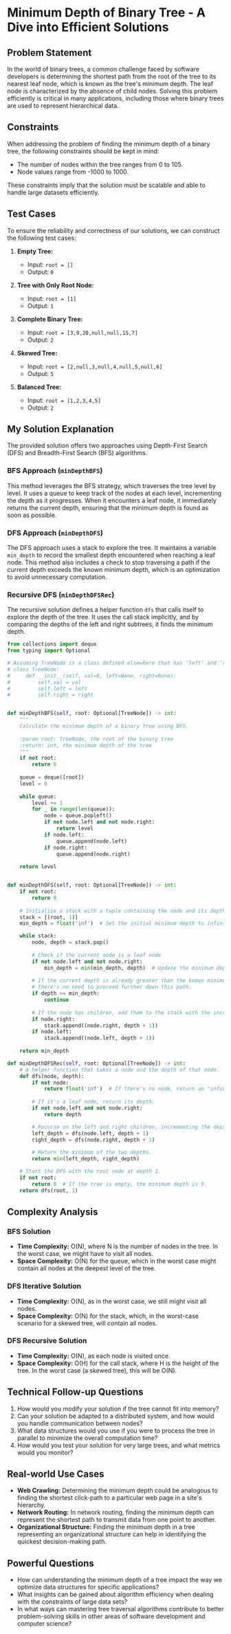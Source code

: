 # Minimum Depth of Binary Tree - A Dive into Efficient Solutions

## Problem Statement

In the world of binary trees, a common challenge faced by software developers is determining the shortest path from the root of the tree to its nearest leaf node, which is known as the tree's minimum depth. The leaf node is characterized by the absence of child nodes. Solving this problem efficiently is critical in many applications, including those where binary trees are used to represent hierarchical data.

## Constraints

When addressing the problem of finding the minimum depth of a binary tree, the following constraints should be kept in mind:

- The number of nodes within the tree ranges from 0 to 105.
- Node values range from -1000 to 1000.

These constraints imply that the solution must be scalable and able to handle large datasets efficiently.

## Test Cases

To ensure the reliability and correctness of our solutions, we can construct the following test cases:

1. **Empty Tree:**
   - Input: `root = []`
   - Output: `0`

2. **Tree with Only Root Node:**
   - Input: `root = [1]`
   - Output: `1`

3. **Complete Binary Tree:**
   - Input: `root = [3,9,20,null,null,15,7]`
   - Output: `2`

4. **Skewed Tree:**
   - Input: `root = [2,null,3,null,4,null,5,null,6]`
   - Output: `5`

5. **Balanced Tree:**
   - Input: `root = [1,2,3,4,5]`
   - Output: `2`

## My Solution Explanation

The provided solution offers two approaches using Depth-First Search (DFS) and Breadth-First Search (BFS) algorithms.

### BFS Approach (`minDepthBFS`)

This method leverages the BFS strategy, which traverses the tree level by level. It uses a queue to keep track of the nodes at each level, incrementing the depth as it progresses. When it encounters a leaf node, it immediately returns the current depth, ensuring that the minimum depth is found as soon as possible.

### DFS Approach (`minDepthDFS`)

The DFS approach uses a stack to explore the tree. It maintains a variable `min_depth` to record the smallest depth encountered when reaching a leaf node. This method also includes a check to stop traversing a path if the current depth exceeds the known minimum depth, which is an optimization to avoid unnecessary computation.

### Recursive DFS (`minDepthDFSRec`)

The recursive solution defines a helper function `dfs` that calls itself to explore the depth of the tree. It uses the call stack implicitly, and by comparing the depths of the left and right subtrees, it finds the minimum depth.

```python
from collections import deque
from typing import Optional

# Assuming TreeNode is a class defined elsewhere that has 'left' and 'right' attributes
# class TreeNode:
#     def __init__(self, val=0, left=None, right=None):
#         self.val = val
#         self.left = left
#         self.right = right


def minDepthBFS(self, root: Optional[TreeNode]) -> int:
    """
    Calculate the minimum depth of a binary tree using BFS.
    
    :param root: TreeNode, the root of the binary tree
    :return: int, the minimum depth of the tree
    """
    if not root:
        return 0
    
    queue = deque([root])
    level = 0
    
    while queue:
        level += 1
        for _ in range(len(queue)):
            node = queue.popleft()
            if not node.left and not node.right:
                return level
            if node.left:
                queue.append(node.left)
            if node.right:
                queue.append(node.right)
    
    return level


def minDepthDFS(self, root: Optional[TreeNode]) -> int:
    if not root:
        return 0
    
    # Initialize a stack with a tuple containing the node and its depth
    stack = [(root, 1)]
    min_depth = float('inf')  # Set the initial minimum depth to infinity

    while stack:
        node, depth = stack.pop()
        
        # Check if the current node is a leaf node
        if not node.left and not node.right:
            min_depth = min(min_depth, depth)  # Update the minimum depth
        
        # If the current depth is already greater than the known minimum,
        # there's no need to proceed further down this path.
        if depth >= min_depth:
            continue
        
        # If the node has children, add them to the stack with the incremented depth
        if node.right:
            stack.append((node.right, depth + 1))
        if node.left:
            stack.append((node.left, depth + 1))
    
    return min_depth

def minDepthDFSRec(self, root: Optional[TreeNode]) -> int:
    # A helper function that takes a node and the depth of that node.
    def dfs(node, depth):
        if not node:
            return float('inf')  # If there's no node, return an "infinite" depth.
        
        # If it's a leaf node, return its depth.
        if not node.left and not node.right:
            return depth

        # Recurse on the left and right children, incrementing the depth.
        left_depth = dfs(node.left, depth + 1)
        right_depth = dfs(node.right, depth + 1)
        
        # Return the minimum of the two depths.
        return min(left_depth, right_depth)

    # Start the DFS with the root node at depth 1.
    if not root:
        return 0  # If the tree is empty, the minimum depth is 0.
    return dfs(root, 1)
```

## Complexity Analysis

### BFS Solution

- **Time Complexity:** O(N), where N is the number of nodes in the tree. In the worst case, we might have to visit all nodes.
- **Space Complexity:** O(N) for the queue, which in the worst case might contain all nodes at the deepest level of the tree.

### DFS Iterative Solution

- **Time Complexity:** O(N), as in the worst case, we still might visit all nodes.
- **Space Complexity:** O(N) for the stack, which, in the worst-case scenario for a skewed tree, will contain all nodes.

### DFS Recursive Solution

- **Time Complexity:** O(N), as each node is visited once.
- **Space Complexity:** O(H) for the call stack, where H is the height of the tree. In the worst case (a skewed tree), this will be O(N).

## Technical Follow-up Questions

1. How would you modify your solution if the tree cannot fit into memory?
2. Can your solution be adapted to a distributed system, and how would you handle communication between nodes?
3. What data structures would you use if you were to process the tree in parallel to minimize the overall computation time?
4. How would you test your solution for very large trees, and what metrics would you monitor?

## Real-world Use Cases

- **Web Crawling:** Determining the minimum depth could be analogous to finding the shortest click-path to a particular web page in a site's hierarchy.
- **Network Routing:** In network routing, finding the minimum depth can represent the shortest path to transmit data from one point to another.
- **Organizational Structure:** Finding the minimum depth in a tree representing an organizational structure can help in identifying the quickest decision-making path.

## Powerful Questions

- How can understanding the minimum depth of a tree impact the way we optimize data structures for specific applications?
- What insights can be gained about algorithm efficiency when dealing with the constraints of large data sets?
- In what ways can mastering tree traversal algorithms contribute to better problem-solving skills in other areas of software development and computer science?
